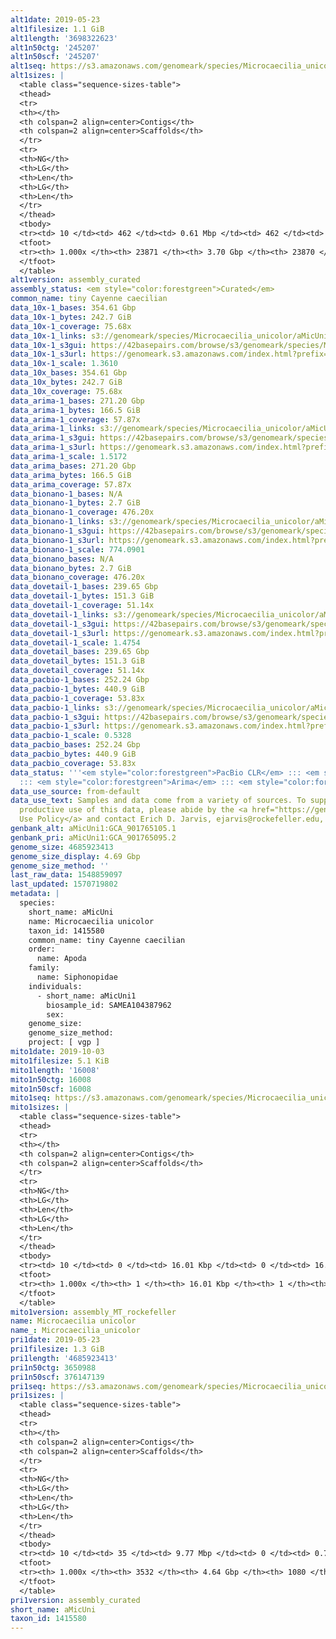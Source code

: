 ```yaml
---
alt1date: 2019-05-23
alt1filesize: 1.1 GiB
alt1length: '3698322623'
alt1n50ctg: '245207'
alt1n50scf: '245207'
alt1seq: https://s3.amazonaws.com/genomeark/species/Microcaecilia_unicolor/aMicUni1/assembly_curated/aMicUni1.alt.cur.20190523.fasta.gz
alt1sizes: |
  <table class="sequence-sizes-table">
  <thead>
  <tr>
  <th></th>
  <th colspan=2 align=center>Contigs</th>
  <th colspan=2 align=center>Scaffolds</th>
  </tr>
  <tr>
  <th>NG</th>
  <th>LG</th>
  <th>Len</th>
  <th>LG</th>
  <th>Len</th>
  </tr>
  </thead>
  <tbody>
  <tr><td> 10 </td><td> 462 </td><td> 0.61 Mbp </td><td> 462 </td><td> 0.61 Mbp </td></tr><tr><td> 20 </td><td> 1160 </td><td> 470.06 Kbp </td><td> 1160 </td><td> 470.06 Kbp </td></tr><tr><td> 30 </td><td> 2044 </td><td> 377.58 Kbp </td><td> 2044 </td><td> 377.58 Kbp </td></tr><tr><td> 40 </td><td> 3138 </td><td> 303.97 Kbp </td><td> 3138 </td><td> 303.97 Kbp </td></tr><tr style="background-color:#cccccc;"><td> 50 </td><td> 4494 </td><td> 245.21 Kbp </td><td> 4494 </td><td> 245.21 Kbp </td></tr><tr><td> 60 </td><td> 6188 </td><td> 194.86 Kbp </td><td> 6188 </td><td> 194.86 Kbp </td></tr><tr><td> 70 </td><td> 8348 </td><td> 150.40 Kbp </td><td> 8348 </td><td> 150.40 Kbp </td></tr><tr><td> 80 </td><td> 11211 </td><td> 110.66 Kbp </td><td> 11211 </td><td> 110.66 Kbp </td></tr><tr><td> 90 </td><td> 15305 </td><td> 72.40 Kbp </td><td> 15305 </td><td> 72.40 Kbp </td></tr><tr><td> 100 </td><td> 23870 </td><td> 230  bp </td><td> 23869 </td><td> 230  bp </td></tr></tbody>
  <tfoot>
  <tr><th> 1.000x </th><th> 23871 </th><th> 3.70 Gbp </th><th> 23870 </th><th> 3.70 Gbp </th></tr>
  </tfoot>
  </table>
alt1version: assembly_curated
assembly_status: <em style="color:forestgreen">Curated</em>
common_name: tiny Cayenne caecilian
data_10x-1_bases: 354.61 Gbp
data_10x-1_bytes: 242.7 GiB
data_10x-1_coverage: 75.68x
data_10x-1_links: s3://genomeark/species/Microcaecilia_unicolor/aMicUni1/genomic_data/10x/<br>
data_10x-1_s3gui: https://42basepairs.com/browse/s3/genomeark/species/Microcaecilia_unicolor/aMicUni1/genomic_data/10x/
data_10x-1_s3url: https://genomeark.s3.amazonaws.com/index.html?prefix=species/Microcaecilia_unicolor/aMicUni1/genomic_data/10x/
data_10x-1_scale: 1.3610
data_10x_bases: 354.61 Gbp
data_10x_bytes: 242.7 GiB
data_10x_coverage: 75.68x
data_arima-1_bases: 271.20 Gbp
data_arima-1_bytes: 166.5 GiB
data_arima-1_coverage: 57.87x
data_arima-1_links: s3://genomeark/species/Microcaecilia_unicolor/aMicUni1/genomic_data/arima/<br>
data_arima-1_s3gui: https://42basepairs.com/browse/s3/genomeark/species/Microcaecilia_unicolor/aMicUni1/genomic_data/arima/
data_arima-1_s3url: https://genomeark.s3.amazonaws.com/index.html?prefix=species/Microcaecilia_unicolor/aMicUni1/genomic_data/arima/
data_arima-1_scale: 1.5172
data_arima_bases: 271.20 Gbp
data_arima_bytes: 166.5 GiB
data_arima_coverage: 57.87x
data_bionano-1_bases: N/A
data_bionano-1_bytes: 2.7 GiB
data_bionano-1_coverage: 476.20x
data_bionano-1_links: s3://genomeark/species/Microcaecilia_unicolor/aMicUni1/genomic_data/bionano/<br>
data_bionano-1_s3gui: https://42basepairs.com/browse/s3/genomeark/species/Microcaecilia_unicolor/aMicUni1/genomic_data/bionano/
data_bionano-1_s3url: https://genomeark.s3.amazonaws.com/index.html?prefix=species/Microcaecilia_unicolor/aMicUni1/genomic_data/bionano/
data_bionano-1_scale: 774.0901
data_bionano_bases: N/A
data_bionano_bytes: 2.7 GiB
data_bionano_coverage: 476.20x
data_dovetail-1_bases: 239.65 Gbp
data_dovetail-1_bytes: 151.3 GiB
data_dovetail-1_coverage: 51.14x
data_dovetail-1_links: s3://genomeark/species/Microcaecilia_unicolor/aMicUni1/genomic_data/dovetail/<br>
data_dovetail-1_s3gui: https://42basepairs.com/browse/s3/genomeark/species/Microcaecilia_unicolor/aMicUni1/genomic_data/dovetail/
data_dovetail-1_s3url: https://genomeark.s3.amazonaws.com/index.html?prefix=species/Microcaecilia_unicolor/aMicUni1/genomic_data/dovetail/
data_dovetail-1_scale: 1.4754
data_dovetail_bases: 239.65 Gbp
data_dovetail_bytes: 151.3 GiB
data_dovetail_coverage: 51.14x
data_pacbio-1_bases: 252.24 Gbp
data_pacbio-1_bytes: 440.9 GiB
data_pacbio-1_coverage: 53.83x
data_pacbio-1_links: s3://genomeark/species/Microcaecilia_unicolor/aMicUni1/genomic_data/pacbio/<br>
data_pacbio-1_s3gui: https://42basepairs.com/browse/s3/genomeark/species/Microcaecilia_unicolor/aMicUni1/genomic_data/pacbio/
data_pacbio-1_s3url: https://genomeark.s3.amazonaws.com/index.html?prefix=species/Microcaecilia_unicolor/aMicUni1/genomic_data/pacbio/
data_pacbio-1_scale: 0.5328
data_pacbio_bases: 252.24 Gbp
data_pacbio_bytes: 440.9 GiB
data_pacbio_coverage: 53.83x
data_status: '''<em style="color:forestgreen">PacBio CLR</em> ::: <em style="color:forestgreen">10x</em>
  ::: <em style="color:forestgreen">Arima</em> ::: <em style="color:forestgreen">Dovetail</em>'''
data_use_source: from-default
data_use_text: Samples and data come from a variety of sources. To support fair and
  productive use of this data, please abide by the <a href="https://genome10k.soe.ucsc.edu/data-use-policies/">Data
  Use Policy</a> and contact Erich D. Jarvis, ejarvis@rockefeller.edu, with any questions.
genbank_alt: aMicUni1:GCA_901765105.1
genbank_pri: aMicUni1:GCA_901765095.2
genome_size: 4685923413
genome_size_display: 4.69 Gbp
genome_size_method: ''
last_raw_data: 1548859097
last_updated: 1570719802
metadata: |
  species:
    short_name: aMicUni
    name: Microcaecilia unicolor
    taxon_id: 1415580
    common_name: tiny Cayenne caecilian
    order:
      name: Apoda
    family:
      name: Siphonopidae
    individuals:
      - short_name: aMicUni1
        biosample_id: SAMEA104387962
        sex:
    genome_size:
    genome_size_method:
    project: [ vgp ]
mito1date: 2019-10-03
mito1filesize: 5.1 KiB
mito1length: '16008'
mito1n50ctg: 16008
mito1n50scf: 16008
mito1seq: https://s3.amazonaws.com/genomeark/species/Microcaecilia_unicolor/aMicUni1/assembly_MT_rockefeller/aMicUni1.MT.20191003.fasta.gz
mito1sizes: |
  <table class="sequence-sizes-table">
  <thead>
  <tr>
  <th></th>
  <th colspan=2 align=center>Contigs</th>
  <th colspan=2 align=center>Scaffolds</th>
  </tr>
  <tr>
  <th>NG</th>
  <th>LG</th>
  <th>Len</th>
  <th>LG</th>
  <th>Len</th>
  </tr>
  </thead>
  <tbody>
  <tr><td> 10 </td><td> 0 </td><td> 16.01 Kbp </td><td> 0 </td><td> 16.01 Kbp </td></tr><tr><td> 20 </td><td> 0 </td><td> 16.01 Kbp </td><td> 0 </td><td> 16.01 Kbp </td></tr><tr><td> 30 </td><td> 0 </td><td> 16.01 Kbp </td><td> 0 </td><td> 16.01 Kbp </td></tr><tr><td> 40 </td><td> 0 </td><td> 16.01 Kbp </td><td> 0 </td><td> 16.01 Kbp </td></tr><tr style="background-color:#cccccc;"><td> 50 </td><td> 0 </td><td style="background-color:#ff8888;"> 16.01 Kbp </td><td> 0 </td><td style="background-color:#ff8888;"> 16.01 Kbp </td></tr><tr><td> 60 </td><td> 0 </td><td> 16.01 Kbp </td><td> 0 </td><td> 16.01 Kbp </td></tr><tr><td> 70 </td><td> 0 </td><td> 16.01 Kbp </td><td> 0 </td><td> 16.01 Kbp </td></tr><tr><td> 80 </td><td> 0 </td><td> 16.01 Kbp </td><td> 0 </td><td> 16.01 Kbp </td></tr><tr><td> 90 </td><td> 0 </td><td> 16.01 Kbp </td><td> 0 </td><td> 16.01 Kbp </td></tr><tr><td> 100 </td><td> 0 </td><td> 16.01 Kbp </td><td> 0 </td><td> 16.01 Kbp </td></tr></tbody>
  <tfoot>
  <tr><th> 1.000x </th><th> 1 </th><th> 16.01 Kbp </th><th> 1 </th><th> 16.01 Kbp </th></tr>
  </tfoot>
  </table>
mito1version: assembly_MT_rockefeller
name: Microcaecilia unicolor
name_: Microcaecilia_unicolor
pri1date: 2019-05-23
pri1filesize: 1.3 GiB
pri1length: '4685923413'
pri1n50ctg: 3650988
pri1n50scf: 376147139
pri1seq: https://s3.amazonaws.com/genomeark/species/Microcaecilia_unicolor/aMicUni1/assembly_curated/aMicUni1.pri.cur.20190523.fasta.gz
pri1sizes: |
  <table class="sequence-sizes-table">
  <thead>
  <tr>
  <th></th>
  <th colspan=2 align=center>Contigs</th>
  <th colspan=2 align=center>Scaffolds</th>
  </tr>
  <tr>
  <th>NG</th>
  <th>LG</th>
  <th>Len</th>
  <th>LG</th>
  <th>Len</th>
  </tr>
  </thead>
  <tbody>
  <tr><td> 10 </td><td> 35 </td><td> 9.77 Mbp </td><td> 0 </td><td> 0.77 Gbp </td></tr><tr><td> 20 </td><td> 89 </td><td> 7.37 Mbp </td><td> 1 </td><td> 0.66 Gbp </td></tr><tr><td> 30 </td><td> 161 </td><td> 5.60 Mbp </td><td> 1 </td><td> 0.66 Gbp </td></tr><tr><td> 40 </td><td> 253 </td><td> 4.64 Mbp </td><td> 2 </td><td> 0.54 Gbp </td></tr><tr style="background-color:#cccccc;"><td> 50 </td><td> 366 </td><td style="background-color:#88ff88;"> 3.65 Mbp </td><td> 3 </td><td style="background-color:#88ff88;"> 376.15 Mbp </td></tr><tr><td> 60 </td><td> 509 </td><td> 2.89 Mbp </td><td> 5 </td><td> 346.41 Mbp </td></tr><tr><td> 70 </td><td> 693 </td><td> 2.18 Mbp </td><td> 6 </td><td> 311.29 Mbp </td></tr><tr><td> 80 </td><td> 952 </td><td> 1.46 Mbp </td><td> 8 </td><td> 228.14 Mbp </td></tr><tr><td> 90 </td><td> 1374 </td><td> 0.81 Mbp </td><td> 10 </td><td> 208.48 Mbp </td></tr><tr><td> 100 </td><td> 3531 </td><td> 221  bp </td><td> 1079 </td><td> 2.05 Kbp </td></tr></tbody>
  <tfoot>
  <tr><th> 1.000x </th><th> 3532 </th><th> 4.64 Gbp </th><th> 1080 </th><th> 4.69 Gbp </th></tr>
  </tfoot>
  </table>
pri1version: assembly_curated
short_name: aMicUni
taxon_id: 1415580
---
```


